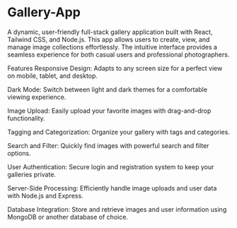 # Gallery-App
A dynamic, user-friendly full-stack gallery application built with React, Tailwind CSS, and Node.js. This app allows users to create, view, and manage image collections effortlessly. The intuitive interface provides a seamless experience for both casual users and professional photographers.

Features
Responsive Design: Adapts to any screen size for a perfect view on mobile, tablet, and desktop.

Dark Mode: Switch between light and dark themes for a comfortable viewing experience.

Image Upload: Easily upload your favorite images with drag-and-drop functionality.

Tagging and Categorization: Organize your gallery with tags and categories.

Search and Filter: Quickly find images with powerful search and filter options.

User Authentication: Secure login and registration system to keep your galleries private.

Server-Side Processing: Efficiently handle image uploads and user data with Node.js and Express.

Database Integration: Store and retrieve images and user information using MongoDB or another database of choice.
